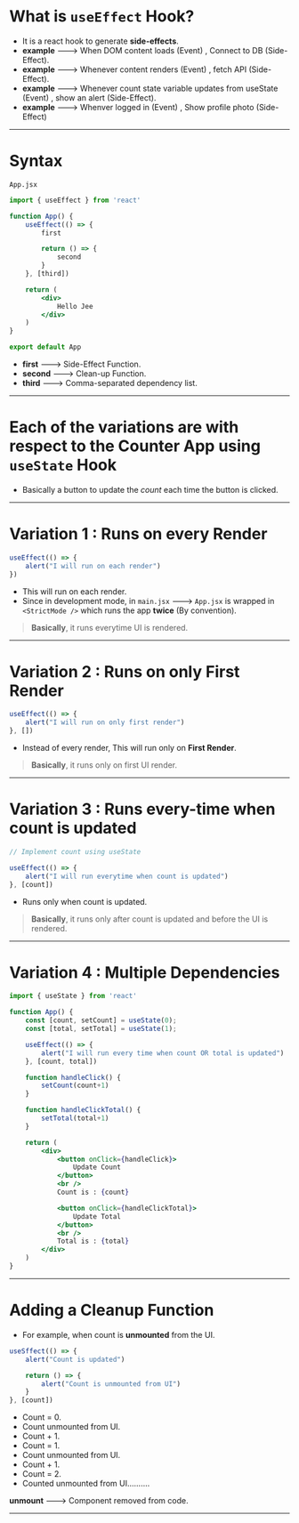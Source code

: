 # What is `useEffect` Hook?
- It is a react hook to generate **side-effects**.
- **example** ---> When DOM content loads (Event) , Connect to DB (Side-Effect).
- **example** ---> Whenever content renders (Event) , fetch API (Side-Effect).
- **example** ---> Whenever count state variable updates from useState (Event) , show an alert (Side-Effect).
- **example** ---> Whenver logged in (Event) , Show profile photo (Side-Effect)

---
# Syntax
`App.jsx`
``` jsx
import { useEffect } from 'react'

function App() {
	useEffect(() => {
		first

		return () => {
			second
		}
	}, [third])

	return (
		<div>
			Hello Jee
		</div>
	)
}

export default App
```

- **first** ---> Side-Effect Function.
- **second** ---> Clean-up Function.
- **third** ---> Comma-separated dependency list.

---
# Each of the variations are with respect to the Counter App using `useState` Hook
- Basically a button to update the _count_ each time the button is clicked.

---
# **Variation 1 : Runs on every Render**
``` jsx
useEffect(() => {
	alert("I will run on each render")
})
```
- This will run on each render.
- Since in development mode, in `main.jsx` ---> `App.jsx` is wrapped in `<StrictMode />` which runs the app **twice** (By convention).

> **Basically**, it runs everytime UI is rendered.

---
# **Variation 2 : Runs on only First Render**
``` jsx
useEffect(() => {
	alert("I will run on only first render")
}, [])
```
- Instead of every render, This will run only on **First Render**.

> **Basically**, it runs only on first UI render.

---
# **Variation 3 : Runs every-time when count is updated**
``` jsx
// Implement count using useState

useEffect(() => {
	alert("I will run everytime when count is updated")
}, [count])
```
- Runs only when count is updated.

> **Basically**, it runs only after count is updated and before the UI is rendered.

---
# **Variation 4 : Multiple Dependencies**
``` jsx
import { useState } from 'react'

function App() {
	const [count, setCount] = useState(0);
	const [total, setTotal] = useState(1);

	useEffect(() => {
		alert("I will run every time when count OR total is updated")
	}, [count, total])

	function handleClick() {
		setCount(count+1)
	}

	function handleClickTotal() {
		setTotal(total+1)
	}

	return (
		<div>
			<button onClick={handleClick}>
				Update Count
			</button>
			<br />
			Count is : {count}

			<button onClick={handleClickTotal}>
				Update Total
			</button>
			<br />
			Total is : {total}
		</div>
	)
}
```

---
# **Adding a Cleanup Function**
- For example, when count is **unmounted** from the UI.
``` jsx
useSffect(() => {
	alert("Count is updated")

	return () => {
		alert("Count is unmounted from UI")
	}
}, [count])
```
- Count = 0.
- Count unmounted from UI.
- Count + 1.
- Count = 1.
- Count unmounted from UI.
- Count + 1.
- Count = 2.
- Counted unmounted from UI..........

**unmount** ---> Component removed from code.

---